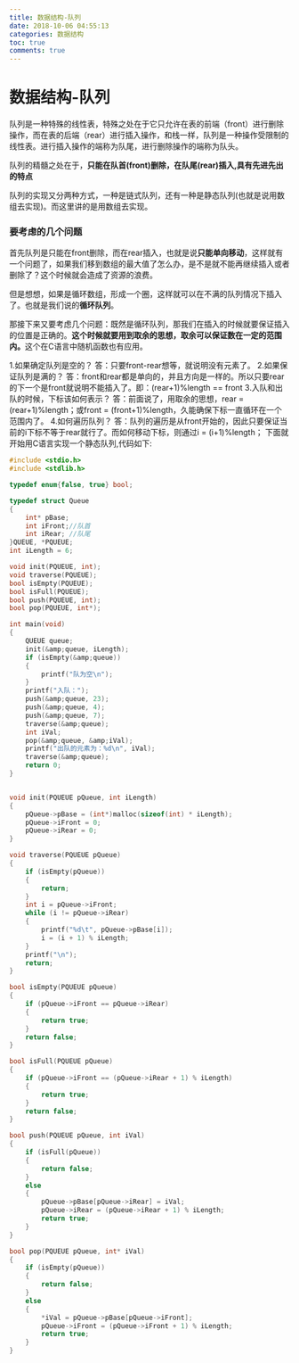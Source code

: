 ```yaml
---
title: 数据结构-队列
date: 2018-10-06 04:55:13
categories: 数据结构
toc: true
comments: true
---
```

# 数据结构-队列

队列是一种特殊的线性表，特殊之处在于它只允许在表的前端（front）进行删除操作，而在表的后端（rear）进行插入操作，和栈一样，队列是一种操作受限制的线性表。进行插入操作的端称为队尾，进行删除操作的端称为队头。

队列的精髓之处在于，<strong>只能在队首(front)删除，在队尾(rear)插入,具有先进先出的特点</strong>

队列的实现又分两种方式，一种是链式队列，还有一种是静态队列(也就是说用数组去实现)。而这里讲的是用数组去实现。



### 要考虑的几个问题

首先队列是只能在front删除，而在rear插入，也就是说<strong>只能单向移动</strong>，这样就有一个问题了，如果我们移到数组的最大值了怎么办，是不是就不能再继续插入或者删除了？这个时候就会造成了资源的浪费。

但是想想，如果是循环数组，形成一个圈，这样就可以在不满的队列情况下插入了。也就是我们说的<strong>循环队列</strong>。

那接下来又要考虑几个问题：既然是循环队列，那我们在插入的时候就要保证插入的位置是正确的。<strong>这个时候就要用到取余的思想，取余可以保证数在一定的范围内。</strong>这个在C语言中随机函数也有应用。

1.如果确定队列是空的？
答：只要front-rear想等，就说明没有元素了。
2.如果保证队列是满的？
答：front和rear都是单向的，并且方向是一样的。所以只要rear的下一个是front就说明不能插入了。即：(rear+1)%length == front
3.入队和出队的时候，下标该如何表示？
答：前面说了，用取余的思想，rear = (rear+1)%length；或front = (front+1)%length，久能确保下标一直循环在一个范围内了。
4.如何遍历队列？
答：队列的遍历是从front开始的，因此只要保证当前的i下标不等于rear就行了。而如何移动下标，则通过i = (i+1)%length；
下面就开始用C语言实现一个静态队列,代码如下:
```c
#include <stdio.h>
#include <stdlib.h>

typedef enum{false, true} bool;

typedef struct Queue
{
    int* pBase;
    int iFront;//队首
    int iRear; //队尾
}QUEUE, *PQUEUE;
int iLength = 6;

void init(PQUEUE, int);
void traverse(PQUEUE);
bool isEmpty(PQUEUE);
bool isFull(PQUEUE);
bool push(PQUEUE, int);
bool pop(PQUEUE, int*);

int main(void)
{
    QUEUE queue;
    init(&amp;queue, iLength);
    if (isEmpty(&amp;queue))
    {
        printf("队为空\n");
    }
    printf("入队：");
    push(&amp;queue, 23);
    push(&amp;queue, 4);
    push(&amp;queue, 7);
    traverse(&amp;queue);
    int iVal;
    pop(&amp;queue, &amp;iVal);
    printf("出队的元素为：%d\n", iVal);
    traverse(&amp;queue);
    return 0;
}


void init(PQUEUE pQueue, int iLength)
{
    pQueue->pBase = (int*)malloc(sizeof(int) * iLength);
    pQueue->iFront = 0;
    pQueue->iRear = 0;
}

void traverse(PQUEUE pQueue)
{
    if (isEmpty(pQueue))
    {
        return;
    }
    int i = pQueue->iFront;
    while (i != pQueue->iRear)
    {
        printf("%d\t", pQueue->pBase[i]);
        i = (i + 1) % iLength;
    }
    printf("\n");
    return;
}

bool isEmpty(PQUEUE pQueue)
{
    if (pQueue->iFront == pQueue->iRear)
    {
        return true;
    }
    return false;
}

bool isFull(PQUEUE pQueue)
{
    if (pQueue->iFront == (pQueue->iRear + 1) % iLength)
    {
        return true;
    }
    return false;
}

bool push(PQUEUE pQueue, int iVal)
{
    if (isFull(pQueue))
    {
        return false;
    }
    else
    {
        pQueue->pBase[pQueue->iRear] = iVal;
        pQueue->iRear = (pQueue->iRear + 1) % iLength;
        return true;
    }
}

bool pop(PQUEUE pQueue, int* iVal)
{
    if (isEmpty(pQueue))
    {
        return false;
    }
    else
    {
        *iVal = pQueue->pBase[pQueue->iFront];
        pQueue->iFront = (pQueue->iFront + 1) % iLength;
        return true;
    }
}
```
